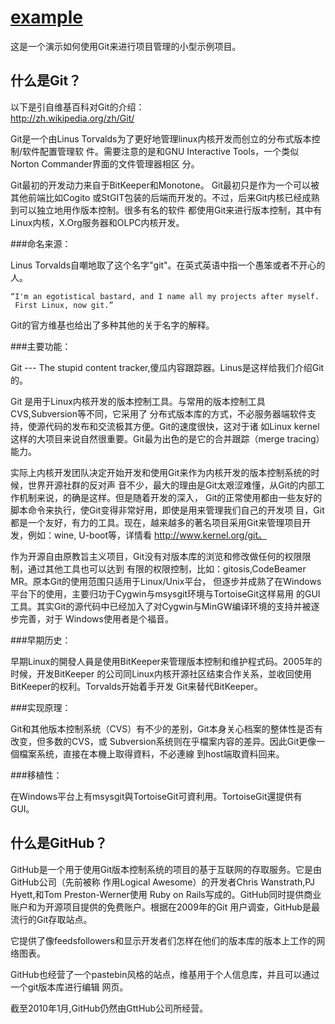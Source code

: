 [example]()  
===========    
    
这是一个演示如何使用Git来进行项目管理的小型示例项目。    
     
什么是Git？   
---------   
  
以下是引自维基百科对Git的介绍：  
http://zh.wikipedia.org/zh/Git/  
  
Git是一个由Linus Torvalds为了更好地管理linux内核开发而创立的分布式版本控制/软件配置管理软
件。需要注意的是和GNU Interactive Tools，一个类似Norton Commander界面的文件管理器相区
分。

Git最初的开发动力来自于BitKeeper和Monotone。 Git最初只是作为一个可以被其他前端比如Cogito
或StGIT包装的后端而开发的。不过，后来Git内核已经成熟到可以独立地用作版本控制。很多有名的软件
都使用Git来进行版本控制，其中有Linux内核，X.Org服务器和OLPC内核开发。

###命名来源：

Linus Torvalds自嘲地取了这个名字"git"。在英式英语中指一个愚笨或者不开心的人。  
  
    “I'm an egotistical bastard, and I name all my projects after myself.    
     First Linux, now git.”  
  
Git的官方维基也给出了多种其他的关于名字的解释。  

###主要功能：

Git --- The stupid content tracker,傻瓜内容跟踪器。Linus是这样给我们介绍Git的。

Git 是用于Linux内核开发的版本控制工具。与常用的版本控制工具CVS,Subversion等不同，它采用了
分布式版本库的方式，不必服务器端软件支持，使源代码的发布和交流极其方便。Git的速度很快，这对于诸
如Linux kernel这样的大项目来说自然很重要。Git最为出色的是它的合并跟踪（merge tracing）能力。

实际上内核开发团队决定开始开发和使用Git来作为内核开发的版本控制系统的时候，世界开源社群的反对声
音不少，最大的理由是Git太艰涩难懂，从Git的内部工作机制来说，的确是这样。但是随着开发的深入，
Git的正常使用都由一些友好的脚本命令来执行，使Git变得非常好用，即使是用来管理我们自己的开发项
目，Git都是一个友好，有力的工具。现在，越来越多的著名项目采用Git来管理项目开发，例如：wine, 
U-boot等，详情看 http://www.kernel.org/git。

作为开源自由原教旨主义项目，Git没有对版本库的浏览和修改做任何的权限限制，通过其他工具也可以达到
有限的权限控制，比如：gitosis,CodeBeamer MR。原本Git的使用范围只适用于Linux/Unix平台，
但逐步并成熟了在Windows平台下的使用，主要归功于Cygwin与msysgit环境与TortoiseGit这样易用
的GUI工具。其实Git的源代码中已经加入了对Cygwin与MinGW编译环境的支持并被逐步完善，对于
Windows使用者是个福音。

###早期历史：

早期Linux的開發人員是使用BitKeeper来管理版本控制和维护程式码。2005年的时候，开发BitKeeper
的公司同Linux内核开源社区结束合作关系，並收回使用BitKeeper的权利。Torvalds开始着手开发
Git来替代BitKeeper。

###实现原理：

Git和其他版本控制系统（CVS）有不少的差别，Git本身关心档案的整体性是否有改变，但多数的CVS，或
Subversion系统则在乎檔案内容的差异。因此Git更像一個檔案系统，直接在本機上取得資料，不必連線
到host端取資料回来。

###移植性：

在Windows平台上有msysgit與TortoiseGit可資利用。TortoiseGit還提供有GUI。  
  
  
什么是GitHub？  
------------  

GitHub是一个用于使用Git版本控制系统的项目的基于互联网的存取服务。它是由GitHub公司（先前被称 
作用Logical Awesome）的开发者Chris Wanstrath,PJ Hyett,和Tom Preston-Werner使用
Ruby on Rails写成的。GitHub同时提供商业账户和为开源项目提供的免费账户。根据在2009年的Git
用户调查，GitHub是最流行的Git存取站点。  

它提供了像feedsfollowers和显示开发者们怎样在他们的版本库的版本上工作的网络图表。  

GitHub也经营了一个pastebin风格的站点，维基用于个人信息库，并且可以通过一个git版本库进行编辑
网页。  

截至2010年1月,GitHub仍然由GttHub公司所经营。  

